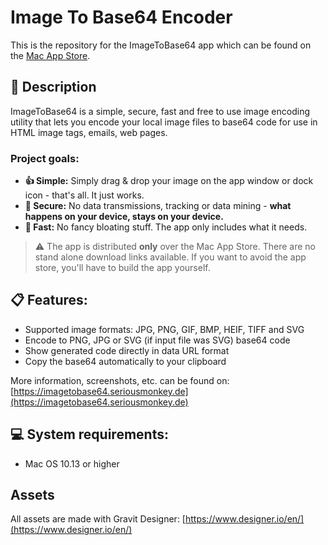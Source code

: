 # Image To Base64 Encoder

This is the repository for the ImageToBase64 app which can be found on the [Mac App Store](https://apps.apple.com/us/app/image-to-base64-encoder/id1479205687). 


## 📌 Description
ImageToBase64 is a simple, secure, fast and free to use image encoding utility that lets you encode your local image files to base64 code for use in HTML image tags, emails, web pages.

### Project goals:

- **👍 Simple:** Simply drag & drop your image on the app window or dock icon - that's all. It just works.
- **🔐 Secure:** No data transmissions, tracking or data mining - **what happens on your device, stays on your device.**
- **🚀 Fast:** No fancy bloating stuff. The app only includes what it needs.

> ⚠️ The app is distributed **only** over the Mac App Store. There are no stand alone download links available. If you want to avoid the app store, you'll have to build the app yourself.

## 📋 Features:
- Supported image formats: JPG, PNG, GIF, BMP, HEIF, TIFF and SVG
- Encode to PNG, JPG or SVG (if input file was SVG) base64 code
- Show generated code directly in data URL format
- Copy the base64 automatically to your clipboard

More information, screenshots, etc. can be found on: [https://imagetobase64.seriousmonkey.de](https://imagetobase64.seriousmonkey.de)

## 💻 System requirements:

- Mac OS 10.13 or higher

## Assets

All assets are made with Gravit Designer: [https://www.designer.io/en/](https://www.designer.io/en/)
